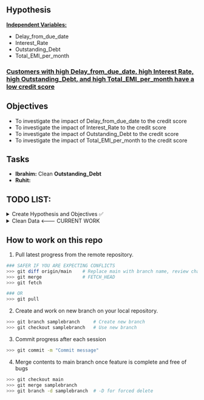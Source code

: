 ## Hypothesis
 <b><u>Independent Variables: </u></b> 
* Delay_from_due_date
* Interest_Rate 
* Outstanding_Debt
* Total_EMI_per_month <br>

 <h3><b><u>Customers with high Delay_from_due_date, high Interest Rate, high Outstanding_Debt, and high Total_EMI_per_month have a low credit score</u></b></h3>

## Objectives
- To investigate the impact of Delay_from_due_date to the credit score
- To investigate the impact of Interest_Rate to the credit score
- To investigate the impact of Outstanding_Debt to the credit score
- To investigate the impact of Total_EMI_per_month to the credit score

## Tasks
- **Ibrahim:** Clean **Outstanding_Debt** 
- **Ruhit:** 

## TODO LIST:
<details><summary>
Create Hypothesis and Objectives ✅
</summary>
<ul>
    <li>Select 4 independent variables ✅</li>
<ul>
</details>

<details><summary>
Clean Data <--- CURRENT WORK
</summary>
<ul>
<li>
Total_EMI_per_month:
    <ul>
        <li>Round off to 2DP</li>
        <li>Remove nulls</li>
        <li>Identify outliers</li>
    </ul>
</li>
<li>
Delay_from_due_date: 
    <ul>
        <li>Deal with negative values</li>
        <li>Identify outliers</li>
    </ul>
</li>
<li>
Interest_Rate: 
    <ul>
        <li>Do something about the crazy interest rates?</li>
    </ul>
</li>
<li>
Outstanding_Debt: 
    <ul>
        <li>Deal with nulls</li> ❌
        <li>Remove unnecessary characters</li> ✅
        <li>Convert to Numeric</li> ✅
    </ul>
</li>
</ul>
</details>

## How to work on this repo
1. Pull latest progress from the remote repository.
```bash
### SAFER IF YOU ARE EXPECTING CONFLICTS
>>> git diff origin/main    # Replace main with branch name, review changes
>>> git merge               # FETCH_HEAD
>>> git fetch

### OR
>>> git pull        
```
2. Create and work on new branch on your local repository. 
```bash
>>> git branch samplebranch     # Create new branch
>>> git checkout samplebranch   # Use new branch
```
3. Commit progress after each session
```bash
>>> git commit -m "Commit message"
```
4. Merge contents to main branch once feature is complete and free of bugs
```bash
>>> git checkout main
>>> git merge samplebranch
>>> git branch -d samplebranch  # -D for forced delete
```
